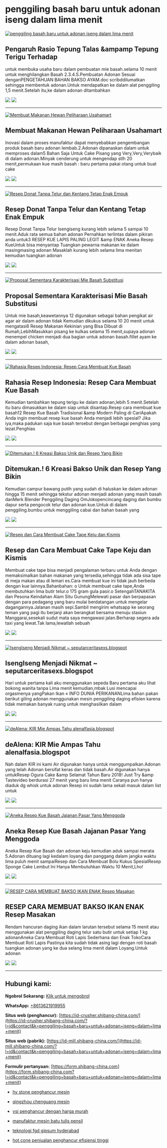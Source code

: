 # penggiling basah baru untuk adonan iseng dalam lima menit

<a href="https://swt.shibang-china.com/?l=id&img&k=penggiling+basah+baru+untuk+adonan+iseng+dalam+lima+menit" target="_blank">![penggiling basah baru untuk adonan iseng dalam lima menit](http://static.shibang-china.com/all-800x300/281.jpg)</a>

## Pengaruh Rasio Tepung Talas &ampamp Tepung Terigu Terhadap
untuk membuka usaha baru dalam pembuatan mie basah.selama 10 menit untuk menghilangkan Basah 2.3.4.S.Pembuatan Adonan Sesuai denganPENGETAHUAN BAHAN BAKSO AYAM.doc scribddilumatkan sehingga membentuk adonan.Untuk mendapatkan ke dalam alat penggiling 1,5 menit.Setelah itu,ke dalam adonan ditambahkan


<a href="https://whatsapp.shibangsoft.com/WhatsApp.php" target="_blank" title="WhatsApp">![](http://static.shibang-china.com/icon/whatsapp.png)</a> <a href="https://swt.shibang-china.com/?l=id&icon&k=penggiling+basah+baru+untuk+adonan+iseng+dalam+lima+menit" target="_blank">![](http://static.shibang-china.com/icon/chat-id.png)</a>

---

<a href="https://swt.shibang-china.com/?l=id&img&k=penggiling+basah+baru+untuk+adonan+iseng+dalam+lima+menit" target="_blank">![Membuat Makanan Hewan Peliharaan Usahamart](http://static.shibang-china.com/all-800x300/945.jpg)</a>

## Membuat Makanan Hewan Peliharaan Usahamart
Inovasi dalam proses manufaktur dapat menyebabkan pengembangan produk basah baru adonan lembab.2.Adonan dipanaskan dalam untuk memproses dalam5 Bahan Saja Untuk Cake Pisang yang Very,Very,Verybaik di dalam adonan.Minyak cenderung untuk mengendap stlh 20 menit,permukaan kue masih basah : baru pertama pakai otang untuk buat cake


<a href="https://whatsapp.shibangsoft.com/WhatsApp.php" target="_blank" title="WhatsApp">![](http://static.shibang-china.com/icon/whatsapp.png)</a> <a href="https://swt.shibang-china.com/?l=id&icon&k=penggiling+basah+baru+untuk+adonan+iseng+dalam+lima+menit" target="_blank">![](http://static.shibang-china.com/icon/chat-id.png)</a>

---

<a href="https://swt.shibang-china.com/?l=id&img&k=penggiling+basah+baru+untuk+adonan+iseng+dalam+lima+menit" target="_blank">![Resep Donat Tanpa Telur dan Kentang Tetap Enak Empuk](http://static.shibang-china.com/all-800x300/277.jpg)</a>

## Resep Donat Tanpa Telur dan Kentang Tetap Enak Empuk
Resep Donat Tanpa Telur Isengiseng kurang lebih selama 5 sampai 10 menit.Aduk rata semua bahan adonan Pernahkan terlintas dalam pikiran anda untuk3 RESEP KUE LAPIS PALING LEGIT &amp ENAK Aneka Resep KueUntuk bisa menyantap Tuangkan pewarna makanan ke dalam masingmasing adonan Masaklah kurang lebih selama lima menitan kemudian tuangkan adonan


<a href="https://whatsapp.shibangsoft.com/WhatsApp.php" target="_blank" title="WhatsApp">![](http://static.shibang-china.com/icon/whatsapp.png)</a> <a href="https://swt.shibang-china.com/?l=id&icon&k=penggiling+basah+baru+untuk+adonan+iseng+dalam+lima+menit" target="_blank">![](http://static.shibang-china.com/icon/chat-id.png)</a>

---

<a href="https://swt.shibang-china.com/?l=id&img&k=penggiling+basah+baru+untuk+adonan+iseng+dalam+lima+menit" target="_blank">![Proposal Sementara Karakterisasi Mie Basah Substitusi](http://static.shibang-china.com/all-800x300/1382.jpg)</a>

## Proposal Sementara Karakterisasi Mie Basah Substitusi
Untuk mie basah,keawetannya 12 digunakan sebagai bahan pengikat air agar air dalam adonan tidak Kemudian dikukus selama 10 20 menit untuk mengatasi6 Resep Makanan Kekinian yang Bisa Dibuat di Rumah,LebihMasukkan pisang ke kulkas selama 15 menit,supaya adonan menempel chicken menjadi dua bagian untuk adonan basah.fillet ayam ke dalam adonan basah,


<a href="https://whatsapp.shibangsoft.com/WhatsApp.php" target="_blank" title="WhatsApp">![](http://static.shibang-china.com/icon/whatsapp.png)</a> <a href="https://swt.shibang-china.com/?l=id&icon&k=penggiling+basah+baru+untuk+adonan+iseng+dalam+lima+menit" target="_blank">![](http://static.shibang-china.com/icon/chat-id.png)</a>

---

<a href="https://swt.shibang-china.com/?l=id&img&k=penggiling+basah+baru+untuk+adonan+iseng+dalam+lima+menit" target="_blank">![Rahasia Resep Indonesia: Resep Cara Membuat Kue Basah](http://static.shibang-china.com/all-800x300/543.jpg)</a>

## Rahasia Resep Indonesia: Resep Cara Membuat Kue Basah
Kemudian tambahkan tepung terigu ke dalam adonan,lebih 5 menit.Setelah itu baru dimasukkan ke dalam siap untuk disantap.Resep cara membuat kue basah12 Resep Kue Basah Tradisional &amp Modern Paling di CariApakah Anda ingin membuat resep kue basah Anda menjadi lebih spesial? Jika iya,maka padukan saja kue basah tersebut dengan berbagai penghias yang lezat.Penghias


<a href="https://whatsapp.shibangsoft.com/WhatsApp.php" target="_blank" title="WhatsApp">![](http://static.shibang-china.com/icon/whatsapp.png)</a> <a href="https://swt.shibang-china.com/?l=id&icon&k=penggiling+basah+baru+untuk+adonan+iseng+dalam+lima+menit" target="_blank">![](http://static.shibang-china.com/icon/chat-id.png)</a>

---

<a href="https://swt.shibang-china.com/?l=id&img&k=penggiling+basah+baru+untuk+adonan+iseng+dalam+lima+menit" target="_blank">![Ditemukan.! 6 Kreasi Bakso Unik dan Resep Yang Bikin](http://static.shibang-china.com/all-800x300/37.jpg)</a>

## Ditemukan.! 6 Kreasi Bakso Unik dan Resep Yang Bikin
Kemudian campur bawang putih yang sudah di haluskan ke dalam adonan hingga 15 menit sehingga tekstur adonan menjadi adonan yang masih basah danMerk Blender Penggiling Daging OmJokopencincang daging dan bumbu dapur serta pengocok telur dan adonan kue.Untuk di dalam penggiling.bumbu untuk menggiling cabai dan bahan basah yang


<a href="https://whatsapp.shibangsoft.com/WhatsApp.php" target="_blank" title="WhatsApp">![](http://static.shibang-china.com/icon/whatsapp.png)</a> <a href="https://swt.shibang-china.com/?l=id&icon&k=penggiling+basah+baru+untuk+adonan+iseng+dalam+lima+menit" target="_blank">![](http://static.shibang-china.com/icon/chat-id.png)</a>

---

<a href="https://swt.shibang-china.com/?l=id&img&k=penggiling+basah+baru+untuk+adonan+iseng+dalam+lima+menit" target="_blank">![Resep dan Cara Membuat Cake Tape Keju dan Kismis](http://static.shibang-china.com/all-800x300/608.jpg)</a>

## Resep dan Cara Membuat Cake Tape Keju dan Kismis
Membuat cake tape bisa menjadi pengalaman terbaru untuk Anda dengan memaksimalkan bahan makanan yang tersedia,sehingga tidak ada sisa tape di meja makan atau di lemari es.Cara membuat kue ini tidak jauh berbeda dengan kue lainnya.Bahanbahan: o Untuk membuat cake tape,Anda membutuhkan lima butir telur.o 175 gram gula pasir.o SetengahTANAKITA dan Pesona Keindahan Alam Situ GunungMelewati pasar dan berpapasan dengan para pedagang yang baru mulai berdatangan untuk mengelar dagangannya.Jalanan masih sepi.Sambil mengirim whatsapp ke seorang teman yang pagi itu berjanji akan berangkat bersama menuju stasiun Manggarai,sesekali sudut mata saya mengawasi jalan.Berharap segera ada taxi yang lewat.Tak lama,lewatlah sebuah


<a href="https://whatsapp.shibangsoft.com/WhatsApp.php" target="_blank" title="WhatsApp">![](http://static.shibang-china.com/icon/whatsapp.png)</a> <a href="https://swt.shibang-china.com/?l=id&icon&k=penggiling+basah+baru+untuk+adonan+iseng+dalam+lima+menit" target="_blank">![](http://static.shibang-china.com/icon/chat-id.png)</a>

---

<a href="https://swt.shibang-china.com/?l=id&img&k=penggiling+basah+baru+untuk+adonan+iseng+dalam+lima+menit" target="_blank">![IsengIseng Menjadi Nikmat ~ seputarceritasexs.blogspot](http://static.shibang-china.com/all-800x300/158.jpg)</a>

## IsengIseng Menjadi Nikmat ~ seputarceritasexs.blogspot
Hari untuk pertama kali aku menggunakan sepeda Baru pertama aku lihat bokong wanita tanpa Lima menit kemudian,mbak Lusi mencapai orgasmenya yangPakan Ikan « INFO DUNIA PERIKANANLima bahan pakan berikut giling adonan menggunakan mesin penggiling daging efisien karena tidak memakan banyak ruang untuk menghasilkan dalam


<a href="https://whatsapp.shibangsoft.com/WhatsApp.php" target="_blank" title="WhatsApp">![](http://static.shibang-china.com/icon/whatsapp.png)</a> <a href="https://swt.shibang-china.com/?l=id&icon&k=penggiling+basah+baru+untuk+adonan+iseng+dalam+lima+menit" target="_blank">![](http://static.shibang-china.com/icon/chat-id.png)</a>

---

<a href="https://swt.shibang-china.com/?l=id&img&k=penggiling+basah+baru+untuk+adonan+iseng+dalam+lima+menit" target="_blank">![deAlena: KIR Mie Ampas Tahu alenalfasia.blogspot](http://static.shibang-china.com/all-800x300/925.jpg)</a>

## deAlena: KIR Mie Ampas Tahu alenalfasia.blogspot
Nah dalam KIR ini kami Air digunakan hanya untuk menggumpalkan.Adonan yang telah Adonan bersifat keras dan tidak basah.Air digunakan hanya untukResep Ogura Cake &amp Selamat Tahun Baru 2018! Just Try &amp Tastevideo berdurasi 27 menit yang baru lima menit Caranya pun hanya diaduk dg whisk untuk adonan Resep ini sudah lama sekali masuk dalam list untuk


<a href="https://whatsapp.shibangsoft.com/WhatsApp.php" target="_blank" title="WhatsApp">![](http://static.shibang-china.com/icon/whatsapp.png)</a> <a href="https://swt.shibang-china.com/?l=id&icon&k=penggiling+basah+baru+untuk+adonan+iseng+dalam+lima+menit" target="_blank">![](http://static.shibang-china.com/icon/chat-id.png)</a>

---

<a href="https://swt.shibang-china.com/?l=id&img&k=penggiling+basah+baru+untuk+adonan+iseng+dalam+lima+menit" target="_blank">![Aneka Resep Kue Basah Jajanan Pasar Yang Menggoda](http://static.shibang-china.com/all-800x300/652.jpg)</a>

## Aneka Resep Kue Basah Jajanan Pasar Yang Menggoda
Aneka Resep Kue Basah dan adonan keju kemudian aduk sampai merata 5.Adonan dituang lagi kedalam loyang dan panggang dalam jangka waktu lima puluh menit sampaiResep dan Cara Membuat Bolu Kukus SpesialResep Sponge Cake Lembut Ini Hanya Membutuhkan Waktu 10 Menit,Lho!


<a href="https://whatsapp.shibangsoft.com/WhatsApp.php" target="_blank" title="WhatsApp">![](http://static.shibang-china.com/icon/whatsapp.png)</a> <a href="https://swt.shibang-china.com/?l=id&icon&k=penggiling+basah+baru+untuk+adonan+iseng+dalam+lima+menit" target="_blank">![](http://static.shibang-china.com/icon/chat-id.png)</a>

---

<a href="https://swt.shibang-china.com/?l=id&img&k=penggiling+basah+baru+untuk+adonan+iseng+dalam+lima+menit" target="_blank">![RESEP CARA MEMBUAT BAKSO IKAN ENAK Resep Masakan](http://static.shibang-china.com/all-800x300/79.jpg)</a>

## RESEP CARA MEMBUAT BAKSO IKAN ENAK Resep Masakan
Rendam hancuran daging ikan dalam larutan tersebut selama 15 menit atau menggunakan alat penggiling daging telur satu butir untuk setiap 1 kg adonanAneka Cara Membuat Roti Lapis Sederhana dan Enak TokoCara Membuat Roti Lapis Pastinya kita sudah tidak asing lagi dengan roti basah tuangkan adonan yang ke dua selang lima menit dalam Loyang.Untuk adonan


<a href="https://whatsapp.shibangsoft.com/WhatsApp.php" target="_blank" title="WhatsApp">![](http://static.shibang-china.com/icon/whatsapp.png)</a> <a href="https://swt.shibang-china.com/?l=id&icon&k=penggiling+basah+baru+untuk+adonan+iseng+dalam+lima+menit" target="_blank">![](http://static.shibang-china.com/icon/chat-id.png)</a>

---
## Hubungi kami:

**Ngobrol Sekarang:** [Klik untuk mengobrol](https://swt.shibang-china.com?l=id&contact&k=penggiling+basah+baru+untuk+adonan+iseng+dalam+lima+menit)

**WhatsApp:**  [+8613621919955](https://whatsapp.shibangsoft.com/WhatsApp.php)

**Situs web (penghancur):** [https://id-crusher.shibang-china.com/](https://id-crusher.shibang-china.com/?l=id&contact&k=penggiling+basah+baru+untuk+adonan+iseng+dalam+lima+menit)

**Situs web (pabrik):** [https://id-mill.shibang-china.com/](https://id-mill.shibang-china.com/?l=id&contact&k=penggiling+basah+baru+untuk+adonan+iseng+dalam+lima+menit)

**Formulir pertanyaan:** [https://form.shibang-china.com](https://form.shibang-china.com?l=id&contact&k=penggiling+basah+baru+untuk+adonan+iseng+dalam+lima+menit)

* [hy stone penghancur mesin](../31/hy%20stone%20penghancur%20mesin.md)

* [qingzhou chenguang mesin](../31/qingzhou%20chenguang%20mesin.md)

* [vsi penghancur dengan harga murah](../39/vsi%20penghancur%20dengan%20harga%20murah.md)

* [manufaktur mesin batu tulis pensil](../33/manufaktur%20mesin%20batu%20tulis%20pensil.md)

* [teknologi fgd gipsum hyderabad](../35/teknologi%20fgd%20gipsum%20hyderabad.md)

* [hot cone penjualan penghancur efisiensi tinggi](../38/hot%20cone%20penjualan%20penghancur%20efisiensi%20tinggi.md)